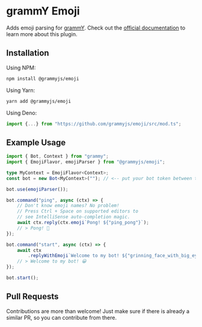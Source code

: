 # grammY Emoji

Adds emoji parsing for [grammY](https://github.com/grammyjs/grammY). Check out the [official documentation](https://grammy.dev/plugins/emoji.html) to learn more about this plugin.

## Installation

Using NPM:

```bash
npm install @grammyjs/emoji
```

Using Yarn:

```bash
yarn add @grammyjs/emoji
```

Using Deno:

```ts
import {...} from "https://github.com/grammyjs/emoji/src/mod.ts";
```

## Example Usage

```ts
import { Bot, Context } from "grammy";
import { EmojiFlavor, emojiParser } from "@grammyjs/emoji";

type MyContext = EmojiFlavor<Context>;
const bot = new Bot<MyContext>(""); // <-- put your bot token between the ""

bot.use(emojiParser());

bot.command("ping", async (ctx) => {
    // Don't know emoji names? No problem!
    // Press Ctrl + Space on supported editors to
    // see IntelliSense auto-completion magic.
    await ctx.reply(ctx.emoji`Pong! ${"ping_pong"}`);
    // > Pong! 🏓
});

bot.command("start", async (ctx) => {
    await ctx
        .replyWithEmoji`Welcome to my bot! ${"grinning_face_with_big_eyes"}`;
    // > Welcome to my bot! 😀
});

bot.start();
```

## Pull Requests

Contributions are more than welcome! Just make sure if there is already a similar PR, so you can contribute from there.
